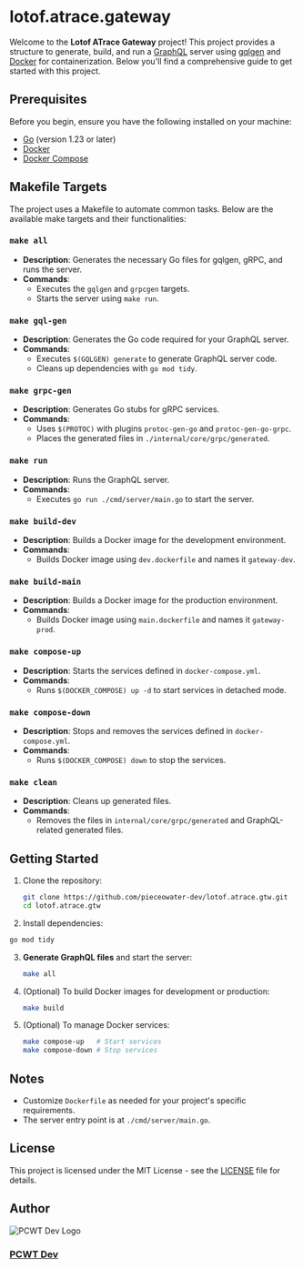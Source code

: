 # lotof.atrace.gateway

Welcome to the **Lotof ATrace Gateway** project! This project provides a structure to generate, build, and run a [GraphQL](https://graphql.org/) server using [gqlgen](https://github.com/99designs/gqlgen) and [Docker](https://www.docker.com/) for containerization. Below you'll find a comprehensive guide to get started with this project.

## Prerequisites

Before you begin, ensure you have the following installed on your machine:

- [Go](https://golang.org/doc/install) (version 1.23 or later)
- [Docker](https://docs.docker.com/get-docker/)
- [Docker Compose](https://docs.docker.com/compose/install/)

## Makefile Targets

The project uses a Makefile to automate common tasks. Below are the available make targets and their functionalities:

### `make all`

- **Description**: Generates the necessary Go files for gqlgen, gRPC, and runs the server.
- **Commands**:
    - Executes the `gqlgen` and `grpcgen` targets.
    - Starts the server using `make run`.

### `make gql-gen`

- **Description**: Generates the Go code required for your GraphQL server.
- **Commands**:
    - Executes `$(GQLGEN) generate` to generate GraphQL server code.
    - Cleans up dependencies with `go mod tidy`.

### `make grpc-gen`

- **Description**: Generates Go stubs for gRPC services.
- **Commands**:
    - Uses `$(PROTOC)` with plugins `protoc-gen-go` and `protoc-gen-go-grpc`.
    - Places the generated files in `./internal/core/grpc/generated`.

### `make run`

- **Description**: Runs the GraphQL server.
- **Commands**:
    - Executes `go run ./cmd/server/main.go` to start the server.

### `make build-dev`

- **Description**: Builds a Docker image for the development environment.
- **Commands**:
    - Builds Docker image using `dev.dockerfile` and names it `gateway-dev`.

### `make build-main`

- **Description**: Builds a Docker image for the production environment.
- **Commands**:
    - Builds Docker image using `main.dockerfile` and names it `gateway-prod`.

### `make compose-up`

- **Description**: Starts the services defined in `docker-compose.yml`.
- **Commands**:
    - Runs `$(DOCKER_COMPOSE) up -d` to start services in detached mode.

### `make compose-down`

- **Description**: Stops and removes the services defined in `docker-compose.yml`.
- **Commands**:
    - Runs `$(DOCKER_COMPOSE) down` to stop the services.

### `make clean`

- **Description**: Cleans up generated files.
- **Commands**:
    - Removes the files in `internal/core/grpc/generated` and GraphQL-related generated files.

## Getting Started

1. Clone the repository:

   ```bash
   git clone https://github.com/pieceowater-dev/lotof.atrace.gtw.git
   cd lotof.atrace.gtw
   ```

2.	Install dependencies:

   ```bash
   go mod tidy
   ```

3. **Generate GraphQL files** and start the server:

   ```bash
   make all
   ```

4. (Optional) To build Docker images for development or production:

   ```bash
   make build
   ```

5.	(Optional) To manage Docker services:

      ```bash
      make compose-up   # Start services
      make compose-down # Stop services
      ```

## Notes

- Customize `Dockerfile` as needed for your project's specific requirements.
- The server entry point is at `./cmd/server/main.go`.

## License
This project is licensed under the MIT License - see the [LICENSE](LICENSE) file for details.

## Author
![PCWT Dev Logo](https://avatars.githubusercontent.com/u/168465239?s=50)
### [PCWT Dev](https://github.com/pieceowater-dev)